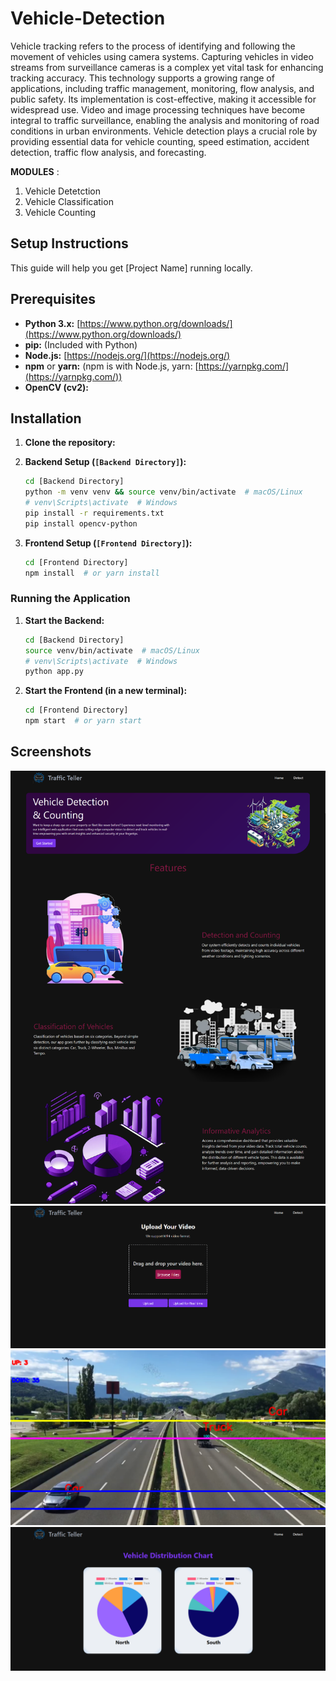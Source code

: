 # Vehicle-Detection

Vehicle tracking refers to the process of identifying and following the movement of vehicles using camera systems. Capturing vehicles in video streams from surveillance cameras is a complex yet vital task for enhancing tracking accuracy. This technology supports a growing range of applications, including traffic management, monitoring, flow analysis, and public safety. Its implementation is cost-effective, making it accessible for widespread use. Video and image processing techniques have become integral to traffic surveillance, enabling the analysis and monitoring of road conditions in urban environments. Vehicle detection plays a crucial role by providing essential data for vehicle counting, speed estimation, accident detection, traffic flow analysis, and forecasting. <br>

**MODULES** : <br>
1. Vehicle Detetction
2. Vehicle Classification
3. Vehicle Counting

## Setup Instructions

This guide will help you get [Project Name] running locally.

## Prerequisites

* **Python 3.x:** [https://www.python.org/downloads/](https://www.python.org/downloads/)
* **pip:** (Included with Python)
* **Node.js:** [https://nodejs.org/](https://nodejs.org/)
* **npm** or **yarn:** (npm is with Node.js, yarn: [https://yarnpkg.com/](https://yarnpkg.com/))
* **OpenCV (cv2):**

## Installation

1.  **Clone the repository:**
   
2.  **Backend Setup (`[Backend Directory]`):**
    ```bash
    cd [Backend Directory]
    python -m venv venv && source venv/bin/activate  # macOS/Linux
    # venv\Scripts\activate  # Windows
    pip install -r requirements.txt
    pip install opencv-python
    ```

3.  **Frontend Setup (`[Frontend Directory]`):**
    ```bash
    cd [Frontend Directory]
    npm install  # or yarn install
    ```

### Running the Application

1.  **Start the Backend:**
    ```bash
    cd [Backend Directory]
    source venv/bin/activate  # macOS/Linux
    # venv\Scripts\activate  # Windows
    python app.py
    ```

2.  **Start the Frontend (in a new terminal):**
    ```bash
    cd [Frontend Directory]
    npm start  # or yarn start
    ```

## Screenshots
![Landing Page](Screenshots/Landing%20Page.png)
![Upload Video Page](Screenshots/Upload%20Video%20Page.png)
![Vehicle Detection and Counting](Screenshots/Vehicle%20Detection%20and%20Counting.png)
![Vehicle Distribution Chart](Screenshots/Vehicle%20Distribution%20Chart.png)
